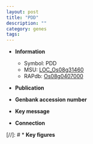 ```yaml
---
layout: post
title: "PDD"
description: ""
category: genes
tags: 
---
```


* **Information**  
    + Symbol: PDD  
    + MSU: [LOC_Os08g31460](http://rice.uga.edu/cgi-bin/ORF_infopage.cgi?orf=LOC_Os08g31460)  
    + RAPdb: [Os08g0407000](http://rapdb.dna.affrc.go.jp/viewer/gbrowse_details/irgsp1?name=Os08g0407000)  

* **Publication**  

* **Genbank accession number**  

* **Key message**  

* **Connection**  

[//]: # * **Key figures**  


